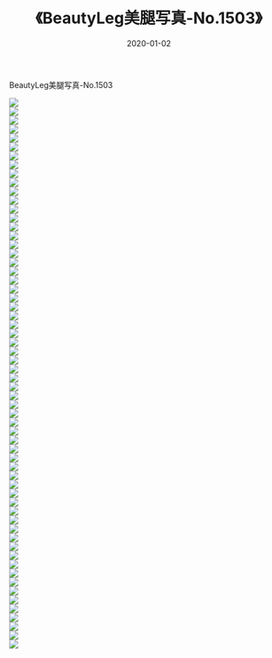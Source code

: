 ﻿---
layout: post
title:  《BeautyLeg美腿写真-No.1503》
date:   2020-01-02
img: http://img.660000.xyz/Sharelink/网络美图/2020/BeautyLeg美腿写真-No.1503/000.jpg
categories: [美女, 清纯, 唯美]
---

BeautyLeg美腿写真-No.1503

  ![](http://img.660000.xyz/Sharelink/网络美图/2020/BeautyLeg美腿写真-No.1503/001.jpg) <br> ![](http://img.660000.xyz/Sharelink/网络美图/2020/BeautyLeg美腿写真-No.1503/002.jpg) <br> ![](http://img.660000.xyz/Sharelink/网络美图/2020/BeautyLeg美腿写真-No.1503/003.jpg) <br> ![](http://img.660000.xyz/Sharelink/网络美图/2020/BeautyLeg美腿写真-No.1503/004.jpg) <br> ![](http://img.660000.xyz/Sharelink/网络美图/2020/BeautyLeg美腿写真-No.1503/005.jpg) <br> ![](http://img.660000.xyz/Sharelink/网络美图/2020/BeautyLeg美腿写真-No.1503/006.jpg) <br> ![](http://img.660000.xyz/Sharelink/网络美图/2020/BeautyLeg美腿写真-No.1503/007.jpg) <br> ![](http://img.660000.xyz/Sharelink/网络美图/2020/BeautyLeg美腿写真-No.1503/008.jpg) <br> ![](http://img.660000.xyz/Sharelink/网络美图/2020/BeautyLeg美腿写真-No.1503/009.jpg) <br> ![](http://img.660000.xyz/Sharelink/网络美图/2020/BeautyLeg美腿写真-No.1503/010.jpg) <br> ![](http://img.660000.xyz/Sharelink/网络美图/2020/BeautyLeg美腿写真-No.1503/011.jpg) <br> ![](http://img.660000.xyz/Sharelink/网络美图/2020/BeautyLeg美腿写真-No.1503/012.jpg) <br> ![](http://img.660000.xyz/Sharelink/网络美图/2020/BeautyLeg美腿写真-No.1503/013.jpg) <br> ![](http://img.660000.xyz/Sharelink/网络美图/2020/BeautyLeg美腿写真-No.1503/014.jpg) <br> ![](http://img.660000.xyz/Sharelink/网络美图/2020/BeautyLeg美腿写真-No.1503/015.jpg) <br> ![](http://img.660000.xyz/Sharelink/网络美图/2020/BeautyLeg美腿写真-No.1503/016.jpg) <br> ![](http://img.660000.xyz/Sharelink/网络美图/2020/BeautyLeg美腿写真-No.1503/017.jpg) <br> ![](http://img.660000.xyz/Sharelink/网络美图/2020/BeautyLeg美腿写真-No.1503/018.jpg) <br> ![](http://img.660000.xyz/Sharelink/网络美图/2020/BeautyLeg美腿写真-No.1503/019.jpg) <br> ![](http://img.660000.xyz/Sharelink/网络美图/2020/BeautyLeg美腿写真-No.1503/020.jpg) <br> ![](http://img.660000.xyz/Sharelink/网络美图/2020/BeautyLeg美腿写真-No.1503/021.jpg) <br> ![](http://img.660000.xyz/Sharelink/网络美图/2020/BeautyLeg美腿写真-No.1503/022.jpg) <br> ![](http://img.660000.xyz/Sharelink/网络美图/2020/BeautyLeg美腿写真-No.1503/023.jpg) <br> ![](http://img.660000.xyz/Sharelink/网络美图/2020/BeautyLeg美腿写真-No.1503/024.jpg) <br> ![](http://img.660000.xyz/Sharelink/网络美图/2020/BeautyLeg美腿写真-No.1503/025.jpg) <br> ![](http://img.660000.xyz/Sharelink/网络美图/2020/BeautyLeg美腿写真-No.1503/026.jpg) <br> ![](http://img.660000.xyz/Sharelink/网络美图/2020/BeautyLeg美腿写真-No.1503/027.jpg) <br> ![](http://img.660000.xyz/Sharelink/网络美图/2020/BeautyLeg美腿写真-No.1503/028.jpg) <br> ![](http://img.660000.xyz/Sharelink/网络美图/2020/BeautyLeg美腿写真-No.1503/029.jpg) <br> ![](http://img.660000.xyz/Sharelink/网络美图/2020/BeautyLeg美腿写真-No.1503/030.jpg) <br> ![](http://img.660000.xyz/Sharelink/网络美图/2020/BeautyLeg美腿写真-No.1503/031.jpg) <br> ![](http://img.660000.xyz/Sharelink/网络美图/2020/BeautyLeg美腿写真-No.1503/032.jpg) <br> ![](http://img.660000.xyz/Sharelink/网络美图/2020/BeautyLeg美腿写真-No.1503/033.jpg) <br> ![](http://img.660000.xyz/Sharelink/网络美图/2020/BeautyLeg美腿写真-No.1503/034.jpg) <br> ![](http://img.660000.xyz/Sharelink/网络美图/2020/BeautyLeg美腿写真-No.1503/035.jpg) <br> ![](http://img.660000.xyz/Sharelink/网络美图/2020/BeautyLeg美腿写真-No.1503/036.jpg) <br> ![](http://img.660000.xyz/Sharelink/网络美图/2020/BeautyLeg美腿写真-No.1503/037.jpg) <br> ![](http://img.660000.xyz/Sharelink/网络美图/2020/BeautyLeg美腿写真-No.1503/038.jpg) <br> ![](http://img.660000.xyz/Sharelink/网络美图/2020/BeautyLeg美腿写真-No.1503/039.jpg) <br> ![](http://img.660000.xyz/Sharelink/网络美图/2020/BeautyLeg美腿写真-No.1503/040.jpg) <br> ![](http://img.660000.xyz/Sharelink/网络美图/2020/BeautyLeg美腿写真-No.1503/041.jpg) <br> ![](http://img.660000.xyz/Sharelink/网络美图/2020/BeautyLeg美腿写真-No.1503/042.jpg) <br> ![](http://img.660000.xyz/Sharelink/网络美图/2020/BeautyLeg美腿写真-No.1503/043.jpg) <br> ![](http://img.660000.xyz/Sharelink/网络美图/2020/BeautyLeg美腿写真-No.1503/044.jpg) <br> ![](http://img.660000.xyz/Sharelink/网络美图/2020/BeautyLeg美腿写真-No.1503/045.jpg) <br> ![](http://img.660000.xyz/Sharelink/网络美图/2020/BeautyLeg美腿写真-No.1503/046.jpg) <br> ![](http://img.660000.xyz/Sharelink/网络美图/2020/BeautyLeg美腿写真-No.1503/047.jpg) <br> ![](http://img.660000.xyz/Sharelink/网络美图/2020/BeautyLeg美腿写真-No.1503/048.jpg) <br> ![](http://img.660000.xyz/Sharelink/网络美图/2020/BeautyLeg美腿写真-No.1503/049.jpg) <br> ![](http://img.660000.xyz/Sharelink/网络美图/2020/BeautyLeg美腿写真-No.1503/050.jpg) <br> ![](http://img.660000.xyz/Sharelink/网络美图/2020/BeautyLeg美腿写真-No.1503/051.jpg) <br> ![](http://img.660000.xyz/Sharelink/网络美图/2020/BeautyLeg美腿写真-No.1503/052.jpg) <br> ![](http://img.660000.xyz/Sharelink/网络美图/2020/BeautyLeg美腿写真-No.1503/053.jpg) <br> ![](http://img.660000.xyz/Sharelink/网络美图/2020/BeautyLeg美腿写真-No.1503/054.jpg) <br> ![](http://img.660000.xyz/Sharelink/网络美图/2020/BeautyLeg美腿写真-No.1503/055.jpg) <br> ![](http://img.660000.xyz/Sharelink/网络美图/2020/BeautyLeg美腿写真-No.1503/056.jpg) <br> ![](http://img.660000.xyz/Sharelink/网络美图/2020/BeautyLeg美腿写真-No.1503/057.jpg) <br> ![](http://img.660000.xyz/Sharelink/网络美图/2020/BeautyLeg美腿写真-No.1503/058.jpg) <br> ![](http://img.660000.xyz/Sharelink/网络美图/2020/BeautyLeg美腿写真-No.1503/059.jpg) <br> ![](http://img.660000.xyz/Sharelink/网络美图/2020/BeautyLeg美腿写真-No.1503/060.jpg) <br> ![](http://img.660000.xyz/Sharelink/网络美图/2020/BeautyLeg美腿写真-No.1503/061.jpg) <br> ![](http://img.660000.xyz/Sharelink/网络美图/2020/BeautyLeg美腿写真-No.1503/062.jpg) <br>